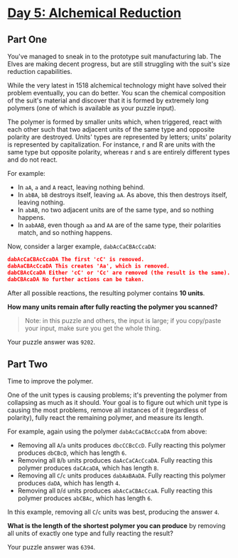 # [Day 5: Alchemical Reduction](https://adventofcode.com/2018/day/5)

## Part One

You've managed to sneak in to the prototype suit manufacturing lab. The Elves are making decent progress, but are still struggling with the suit's size reduction capabilities.

While the very latest in 1518 alchemical technology might have solved their problem eventually, you can do better. You scan the chemical composition of the suit's material and discover that it is formed by extremely long polymers (one of which is available as your puzzle input).

The polymer is formed by smaller units which, when triggered, react with each other such that two adjacent units of the same type and opposite polarity are destroyed. Units' types are represented by letters; units' polarity is represented by capitalization. For instance, r and R are units with the same type but opposite polarity, whereas r and s are entirely different types and do not react.

For example:

- In `aA`, `a` and `A` react, leaving nothing behind.
- In `abBA`, `bB` destroys itself, leaving `aA`. As above, this then destroys itself, leaving nothing.
- In `abAB`, no two adjacent units are of the same type, and so nothing happens.
- In `aabAAB`, even though `aa` and `AA` are of the same type, their polarities match, and so nothing happens.

Now, consider a larger example, `dabAcCaCBAcCcaDA`:

```json
dabAcCaCBAcCcaDA The first 'cC' is removed.
dabAaCBAcCcaDA This creates 'Aa', which is removed.
dabCBAcCcaDA Either 'cC' or 'Cc' are removed (the result is the same).
dabCBAcaDA No further actions can be taken.
```

After all possible reactions, the resulting polymer contains **10 units**.

**How many units remain after fully reacting the polymer you scanned?**

> Note: in this puzzle and others, the input is large; if you copy/paste your input, make sure you get the whole thing.

Your puzzle answer was `9202`.

## Part Two

Time to improve the polymer.

One of the unit types is causing problems; it's preventing the polymer from collapsing as much as it should. Your goal is to figure out which unit type is causing the most problems, remove all instances of it (regardless of polarity), fully react the remaining polymer, and measure its length.

For example, again using the polymer `dabAcCaCBAcCcaDA` from above:

- Removing all `A`/`a` units produces `dbcCCBcCcD`. Fully reacting this polymer produces `dbCBcD`, which has length `6`.
- Removing all `B`/`b` units produces `daAcCaCAcCcaDA`. Fully reacting this polymer produces `daCAcaDA`, which has length `8`.
- Removing all `C`/`c` units produces `dabAaBAaDA`. Fully reacting this polymer produces `daDA`, which has length `4`.
- Removing all `D`/`d` units produces `abAcCaCBAcCcaA`. Fully reacting this polymer produces `abCBAc`, which has length `6`.

In this example, removing all `C`/`c` units was best, producing the answer `4`.

**What is the length of the shortest polymer you can produce** by removing all units of exactly one type and fully reacting the result?

Your puzzle answer was `6394`.
